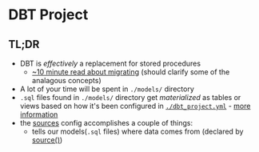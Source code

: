 # DBT Project

## TL;DR

- DBT is *effectively* a replacement for stored procedures
  - [~10 minute read about migrating](https://docs.getdbt.com/blog/migrating-from-stored-procs) (should clarify some of the analagous concepts)
- A lot of your time will be spent in `./models/` directory
- `.sql` files found in `./models/` directory get *materialized* as tables or views based on how it's been configured in [`./dbt_project.yml`](./dbt_project.yml) - [more information](https://docs.getdbt.com/docs/build/materializations)
- the [sources](./models/sources.yml) config accomplishes a couple of things:
    - tells our models(`.sql` files) where data comes from (declared by [source()](./models/actors/with_full_name.sql#L3))

